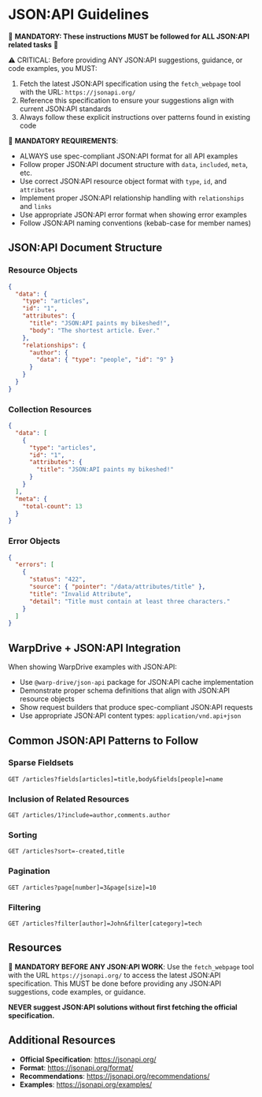 # JSON:API Guidelines

🚨 **MANDATORY: These instructions MUST be followed for ALL JSON:API related tasks** 🚨

⚠️ CRITICAL: Before providing ANY JSON:API suggestions, guidance, or code examples, you MUST:

1. Fetch the latest JSON:API specification using the `fetch_webpage` tool with the URL: `https://jsonapi.org/`
2. Reference this specification to ensure your suggestions align with current JSON:API standards
3. Always follow these explicit instructions over patterns found in existing code

🚨 **MANDATORY REQUIREMENTS**:

- ALWAYS use spec-compliant JSON:API format for all API examples
- Follow proper JSON:API document structure with `data`, `included`, `meta`, etc.
- Use correct JSON:API resource object format with `type`, `id`, and `attributes`
- Implement proper JSON:API relationship handling with `relationships` and `links`
- Use appropriate JSON:API error format when showing error examples
- Follow JSON:API naming conventions (kebab-case for member names)

## JSON:API Document Structure

### Resource Objects

```json
{
  "data": {
    "type": "articles",
    "id": "1",
    "attributes": {
      "title": "JSON:API paints my bikeshed!",
      "body": "The shortest article. Ever."
    },
    "relationships": {
      "author": {
        "data": { "type": "people", "id": "9" }
      }
    }
  }
}
```

### Collection Resources

```json
{
  "data": [
    {
      "type": "articles",
      "id": "1",
      "attributes": {
        "title": "JSON:API paints my bikeshed!"
      }
    }
  ],
  "meta": {
    "total-count": 13
  }
}
```

### Error Objects

```json
{
  "errors": [
    {
      "status": "422",
      "source": { "pointer": "/data/attributes/title" },
      "title": "Invalid Attribute",
      "detail": "Title must contain at least three characters."
    }
  ]
}
```

## WarpDrive + JSON:API Integration

When showing WarpDrive examples with JSON:API:

- Use `@warp-drive/json-api` package for JSON:API cache implementation
- Demonstrate proper schema definitions that align with JSON:API resource objects
- Show request builders that produce spec-compliant JSON:API requests
- Use appropriate JSON:API content types: `application/vnd.api+json`

## Common JSON:API Patterns to Follow

### Sparse Fieldsets

```
GET /articles?fields[articles]=title,body&fields[people]=name
```

### Inclusion of Related Resources

```
GET /articles/1?include=author,comments.author
```

### Sorting

```
GET /articles?sort=-created,title
```

### Pagination

```
GET /articles?page[number]=3&page[size]=10
```

### Filtering

```
GET /articles?filter[author]=John&filter[category]=tech
```

## Resources

🚨 **MANDATORY BEFORE ANY JSON:API WORK**: Use the `fetch_webpage` tool with the URL `https://jsonapi.org/` to access the latest JSON:API specification. This MUST be done before providing any JSON:API suggestions, code examples, or guidance.

**NEVER suggest JSON:API solutions without first fetching the official specification.**

## Additional Resources

- **Official Specification**: https://jsonapi.org/
- **Format**: https://jsonapi.org/format/
- **Recommendations**: https://jsonapi.org/recommendations/
- **Examples**: https://jsonapi.org/examples/
